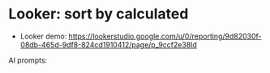 # Looker: sort by calculated 

  - Looker demo: <https://lookerstudio.google.com/u/0/reporting/9d82030f-08db-465d-9df8-824cd1910412/page/p_9ccf2e38ld>

AI prompts:

